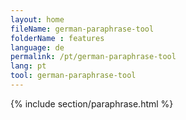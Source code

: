 ```yaml
---
layout: home
fileName: german-paraphrase-tool
folderName : features
language: de
permalink: /pt/german-paraphrase-tool
lang: pt
tool: german-paraphrase-tool
---
```

{% include section/paraphrase.html %}